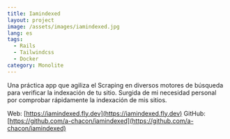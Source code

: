 ```yaml
---
title: Iamindexed
layout: project
image: /assets/images/iamindexed.jpg
lang: es
tags:
  - Rails
  - Tailwindcss
  - Docker
category: Monolite
---
```

Una práctica app que agiliza el Scraping en diversos motores de búsqueda para verificar la indexación de tu sitio. Surgida de mi necesidad personal por comprobar rápidamente la indexación de mis sitios.

Web: [https://iamindexed.fly.dev](https://iamindexed.fly.dev)
GitHub: [https://github.com/a-chacon/iamindexed](https://github.com/a-chacon/iamindexed)

